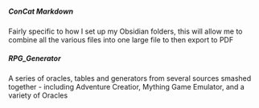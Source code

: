 ##### ConCat Markdown
Fairly specific to how I set up my Obsidian folders, this will allow me to combine all the various files into one large file to then export to PDF

##### RPG_Generator
A series of oracles, tables and generators from several sources smashed together - including Adventure Creatior, Mything Game Emulator, and a variety of Oracles
